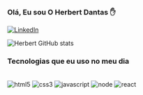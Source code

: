 ### Olá, Eu sou O Herbert Dantas ✋
[![LinkedIn](https://img.shields.io/badge/LinkedIn-0077B5?style=for-the-badge&logo=linkedin&logoColor=white)](https://www.linkedin.com/in/herbert-dantas-da-silva-a60887209/)

![Herbert GitHub stats](https://github-readme-stats.vercel.app/api?username=herbertdantas&show_icons=true&theme=dracula)

### Tecnologias que eu uso no meu dia

<div style="inline_block"></br>
  <img alt="html5" align="center" src="https://img.shields.io/badge/HTML5-E34F26?style=for-the-badge&logo=html5&logoColor=white"/>
  <img alt="css3" align="center" src="https://img.shields.io/badge/CSS3-1572B6?style=for-the-badge&logo=css3&logoColor=white"/>
  <img alt="javascript" align="center" src="https://img.shields.io/badge/JavaScript-323330?style=for-the-badge&logo=javascript&logoColor=F7DF1E"/>
  <img alt="node" align="center" src="https://img.shields.io/badge/Node.js-43853D?style=for-the-badge&logo=node.js&logoColor=white"/>
  <img alt="react" align="center" src="https://img.shields.io/badge/React-20232A?style=for-the-badge&logo=react&logoColor=61DAFB"/>
</div>
